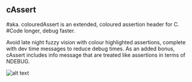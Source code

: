 ## cAssert
#aka. colouredAssert is an extended, coloured assertion header for C.
#Code longer, debug faster.

Avoid late night fuzzy vision with colour highlighted assertions, complete with dev time messages to reduce debug times.
As an added bonus, cAssert includes info message that are treated like assertions in terms of NDEBUG.

![alt text](https://s32.postimg.org/qgcbodt1x/Selection_128.png;)
